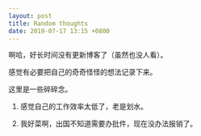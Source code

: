 ```yaml
---
layout: post
title: Random thoughts
date: 2019-07-17 13:15 +0800
---
```


啊哈，好长时间没有更新博客了（虽然也没人看）。

感觉有必要把自己的奇奇怪怪的想法记录下来。

这里是一些碎碎念。

1. 感觉自己的工作效率太低了，老是划水。

2. 我好菜啊，出国不知道需要办批件，现在没办法报销了。

